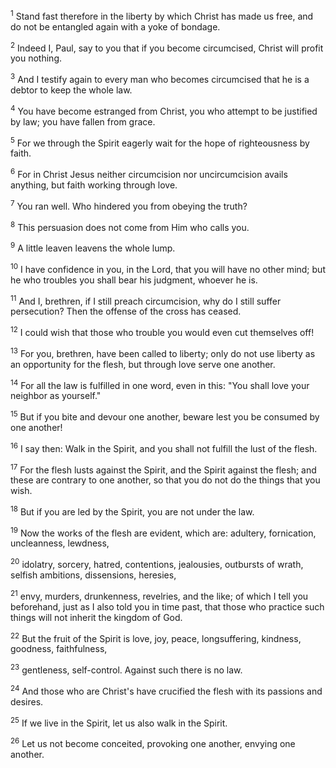 <sup>1</sup> 
Stand fast therefore in the liberty by which Christ has made us free, and do not be entangled again with a yoke of bondage. 

<sup>2</sup> 
Indeed I, Paul, say to you that if you become circumcised, Christ will profit you nothing. 

<sup>3</sup> 
And I testify again to every man who becomes circumcised that he is a debtor to keep the whole law. 

<sup>4</sup> 
You have become estranged from Christ, you who attempt to be justified by law; you have fallen from grace. 

<sup>5</sup> 
For we through the Spirit eagerly wait for the hope of righteousness by faith. 

<sup>6</sup> 
For in Christ Jesus neither circumcision nor uncircumcision avails anything, but faith working through love.

<sup>7</sup> 
You ran well. Who hindered you from obeying the truth? 

<sup>8</sup> 
This persuasion does not come from Him who calls you. 

<sup>9</sup> 
A little leaven leavens the whole lump. 

<sup>10</sup> 
I have confidence in you, in the Lord, that you will have no other mind; but he who troubles you shall bear his judgment, whoever he is. 

<sup>11</sup> 
And I, brethren, if I still preach circumcision, why do I still suffer persecution? Then the offense of the cross has ceased. 

<sup>12</sup> 
I could wish that those who trouble you would even cut themselves off! 

<sup>13</sup> 
For you, brethren, have been called to liberty; only do not use liberty as an opportunity for the flesh, but through love serve one another. 

<sup>14</sup> 
For all the law is fulfilled in one word, even in this: "You shall love your neighbor as yourself." 

<sup>15</sup> 
But if you bite and devour one another, beware lest you be consumed by one another! 

<sup>16</sup> 
I say then: Walk in the Spirit, and you shall not fulfill the lust of the flesh. 

<sup>17</sup> 
For the flesh lusts against the Spirit, and the Spirit against the flesh; and these are contrary to one another, so that you do not do the things that you wish. 

<sup>18</sup> 
But if you are led by the Spirit, you are not under the law. 

<sup>19</sup> 
Now the works of the flesh are evident, which are: adultery, fornication, uncleanness, lewdness, 

<sup>20</sup> 
idolatry, sorcery, hatred, contentions, jealousies, outbursts of wrath, selfish ambitions, dissensions, heresies, 

<sup>21</sup> 
envy, murders, drunkenness, revelries, and the like; of which I tell you beforehand, just as I also told you in time past, that those who practice such things will not inherit the kingdom of God. 

<sup>22</sup> 
But the fruit of the Spirit is love, joy, peace, longsuffering, kindness, goodness, faithfulness, 

<sup>23</sup> 
gentleness, self-control. Against such there is no law. 

<sup>24</sup> 
And those who are Christ's have crucified the flesh with its passions and desires. 

<sup>25</sup> 
If we live in the Spirit, let us also walk in the Spirit. 

<sup>26</sup> 
Let us not become conceited, provoking one another, envying one another.